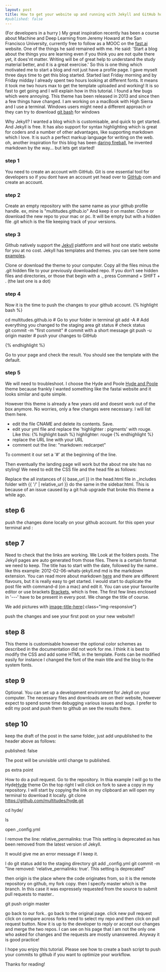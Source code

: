 ```yaml
---
layout: post
title: How to get your website up and running with Jekyll and GitHub hosting 
#published: false
---
```


(For developers in a hurry )
My great inspiration recently has been a course about Machine and Deep Learning from Jeremy Howard at the San Francisco University, currently free to follow as a MOOC on the [fast.ai](https://course.fast.ai) website. One of the things he said remained with me. He said: 'Start a blog about the things you are learning even if you think you are not quite there yet, it does'nt matter. Writing will be of great help to understand the study material better, and it is a great exercise.'
So this is one thing which motivated me to start a blog and not just have a profile page. I gave myselt three days time to get this blog started. Started last Friday morning and by Friday midday I already spent two hours looking at different fonts. It means it took me two hours max to get the template uploaded and working! It is so fast to get going and I will explain how in this tutorial. I found a few bugs which were annoying. This theme has been released in 2013 and since then a few things have changed.
I am working on a macBook with High Sierra and I use a terminal. Windows users might need a different approach or they can try to download [git bash](https://gitforwindows.org) for windows 

Why Jekyll? I wanted a blog which is customisable, and quick to get started. And Jekyll is free. It has also support for syntax highlighting which is great for coders and a number of other advantages, like supporting markdown which I love. It is such a perfect markup language for writing on the web.
oh, another inspiration for this blog has been [daring fireball](https://daringfireball.net), he invented markdown by the way... but lets get started! 

### step 1

You need to create an account with GitHub. Git is one essential tool for developers so if you dont have an account yet head over to [GitHub](http://) com and create an account.

### step 2

Create an empty repository with the same name as your github profile handle.
ex, mine is "multitudes.github.io" 
And keep it on master. Clone or download the new repo to your mac or pc. It will be empty but with a hidden file .git which is the file keeping track of your versions.

### step 3

Github natively support the [Jekyll](http://jekyllrb.com) plattform and will host one static website for you at no cost. Jekyll has templates and themes. you can see here some [examples](https://jekyllrb.com/showcase/).

Clone or download the theme to your computer. Copy all the files minus the .git hidden file to your previously downloaded repo.
If you don’t see hidden files and directories, or those that begin with a ., press Command + SHIFT + . (the last one is a dot)

### step 4
Now it is the time to push the changes to your github account.
{% highlight bash %}

cd multitudes.github.io  # Go to your folder in terminal
git add -A               # Add everything you changed to the staging area
git status               # check status    
git commit -m "first commit"        # commit with a short message 
git push -u origin master           # push your changes to GitHub

{% endhighlight %}

Go to your page and check the result. You should see the template with the default.

### step 5
We will need to troubleshoot. I choose the Hyde and Poole [Hyde and Poole](https://github.com/poole/hyde) theme because frankly I wanted something like the fastai website and it looks similar and quite simple.

However this theme is already a few years old and doesnt work out of the box anymore. No worries, only a few changes were necessary.
I will list them here. 
- edit the file CNAME and delete its contents. Save.
- edit your yml file and replace the 'highlighter : pigments' with rouge. Like this:
{% highlight bash %}
highlighter:      rouge
{% endhighlight %}
- replace the URL line with your URL
- comment out the line: "markdown:         redcarpet"

To comment it our set a '#' at the beginning of the line.

Then eventually the landing page will work but the about me site has no styling! We need to edit the CSS file and the head file as follows:

Replace the all instances of {{ base_url }} in the head.html file in _includes folder with {{ '/' | relative_url }} 
do the same in the sidebar.html. 
This is because of an issue caused by a git hub upgrade that broke this theme a while ago. 


## step 6
push the changes done locally on your github account. for this 
open your terminal and :


## step 7 
Need to check that the links are working. We Look at the folders posts.
The Jekyll pages are auto generated from those files. There is a certain format we need to keep. The title has to start with the date, followed by the name.. like this example:
2012-02-06-whats-jekyll.md
md is the markdown extension. You can read more about markdown [here](https://daringfireball.net/projects/markdown/) and there are different flavours, but it is really easy to get started.
I would start to duplicate the post file with command-d (on a mac) and edit it. You can use your favourite editor or use brackets [Brackets](http://brackets.io), which is free. The first few lines enclosed in '---' have to be present in every post. We change the title of course.

We add pictures with
[image-title-here](/path/to/image.jpg){:class="img-responsive"}

push the changes and see your first post on your new website!!


## step 8 
This theme is customisable however the optional color schemes as described in the documentation  did not work for me. I think it is best to modify the CSS and add some HTML in the template. Fonts can be modified easily for instance I changed the font of the main title and the blog to the system fonts.  

## step 9
Optional. You can set up a development environment for Jekyll on your computer. The necessary files and downloads are on their website, however expect to spend some time debugging various issues and bugs. I prefer to edit my post and push them to github an see the results there. 

## step 10 
keep the draft of the post in the same folder, just add unpublished to the header above as follows:

published: false

The post will be unvisible until change to published.

ps extra point

How to do a pull request.
Go to the repository. In thia example I will go to the Hyde[Hyde](https://github.com/poole/hyde) theme
On the top right I will click on fork to save a copy in my repository.
I will start by copying the link on my clipboard an will open my terminal to download it locally.
git clone https://github.com/multitudes/hyde.git

cd hyde/

ls

open _config.yml 

I remove the line: relative_permalinks: true 
This setting is deprecated as has been removed from the latest version of Jekyll.

It would give me an error message if I keep it.

I do git status
add to the staging directory
git add _config.yml 
git commit -m "line removed: 'relative_permalinks: true'. This setting is deprecated" 

then 
origin is the place where the code originates from, so it is the remote repository on github, my fork copy. then I specify master which is the branch. In this case it was expressely requested from the source to submit pull requests to master..


git push origin master

go back to our fork.. go back to the original page.
click new pull request
click on compare across forks
need to select my repo and then click on pull request button.
Now it is up to the developer to reply or accept our changes and merge the two repos.
I can see on his page that I am not the only one who asked for changes and the requests are mostly unanswered. Anyway it is good practice!


I hope you enjoy this tutorial. Please see how to create a bash script to push your commits to github if you want to optimize your workflow.
 

Thanks for reading!